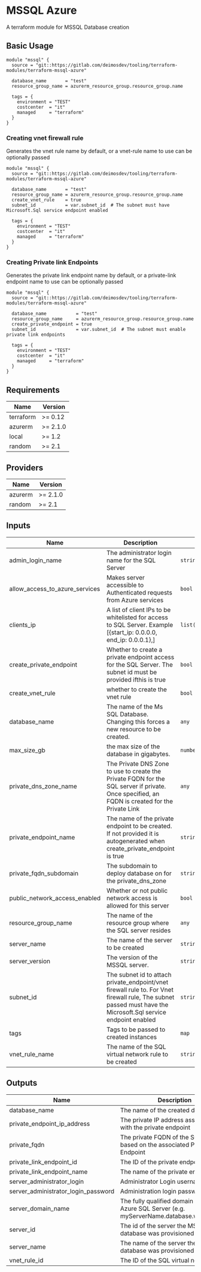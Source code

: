 # MSSQL Azure
A terraform module  for MSSQL Database creation


## Basic Usage

```hcl
module "mssql" {
  source = "git::https://gitlab.com/deimosdev/tooling/terraform-modules/terraform-mssql-azure"

  database_name       = "test"
  resource_group_name = azurerm_resource_group.resource_group.name

  tags = {
    environment = "TEST"
    costcenter  = "it"
    managed     = "terraform"
  }
}
```

### Creating vnet firewall rule
Generates the vnet rule name by default, or a vnet-rule name to use can be optionally passed

```hcl
module "mssql" {
  source = "git::https://gitlab.com/deimosdev/tooling/terraform-modules/terraform-mssql-azure"

  database_name       = "test"
  resource_group_name = azurerm_resource_group.resource_group.name
  create_vnet_rule    = true
  subnet_id           = var.subnet_id  # The subnet must have Microsoft.Sql service endpoint enabled

  tags = {
    environment = "TEST"
    costcenter  = "it"
    managed     = "terraform"
  }
}
```

### Creating Private link Endpoints
Generates the private link endpoint name by default, or a private-link endpoint name to use can be optionally passed

```hcl
module "mssql" {
  source = "git::https://gitlab.com/deimosdev/tooling/terraform-modules/terraform-mssql-azure"

  database_name           = "test"
  resource_group_name     = azurerm_resource_group.resource_group.name
  create_private_endpoint = true
  subnet_id               = var.subnet_id  # The subnet must enable private link endpoints

  tags = {
    environment = "TEST"
    costcenter  = "it"
    managed     = "terraform"
  }
}
```

## Requirements

| Name | Version |
|------|---------|
| terraform | >= 0.12 |
| azurerm | >= 2.1.0 |
| local | >= 1.2 |
| random | >= 2.1 |

## Providers

| Name | Version |
|------|---------|
| azurerm | >= 2.1.0 |
| random | >= 2.1 |

## Inputs

| Name | Description | Type | Default | Required |
|------|-------------|------|---------|:--------:|
| admin\_login\_name | The administrator login name for the SQL Server | `string` | `""` | no |
| allow\_access\_to\_azure\_services | Makes server accessible to Authenticated requests from Azure services | `bool` | `false` | no |
| clients\_ip | A list of client IPs to be whitelisted for access to SQL Server. Example [{start\_ip: 0.0.0.0, end\_ip: 0.0.0.1},] | `list(map(string))` | `[]` | no |
| create\_private\_endpoint | Whether to create a private endpoint access for the SQL Server. The subnet id must be provided ifthis is true | `bool` | `false` | no |
| create\_vnet\_rule | whether to create the vnet rule | `bool` | `false` | no |
| database\_name | The name of the Ms SQL Database. Changing this forces a new resource to be created. | `any` | n/a | yes |
| max\_size\_gb | the max size of the database in gigabytes. | `number` | `20` | no |
| private\_dns\_zone\_name | The Private DNS Zone to use to create the Private FQDN for the SQL server if private. Once specified, an FQDN is created for the Private Link | `any` | `null` | no |
| private\_endpoint\_name | The name of the private endpoint to be created. If not provided it is autogenerated when create\_private\_endpoint is true | `string` | `""` | no |
| private\_fqdn\_subdomain | The subdomain to deploy database on for the private\_dns\_zone | `string` | `".database"` | no |
| public\_network\_access\_enabled | Whether or not public network access is allowed for this server | `bool` | `false` | no |
| resource\_group\_name | The name of the resource group where the SQL server resides | `any` | n/a | yes |
| server\_name | The name of the server to be created | `string` | `""` | no |
| server\_version | The version of the MSSQL server. | `string` | `"12.0"` | no |
| subnet\_id | The subnet id to attach private\_endpoint/vnet firewall rule to. For Vnet firewall rule, The subnet passed must have the Microsoft.Sql service endpoint enabled | `string` | `""` | no |
| tags | Tags to be passed to created instances | `map` | `{}` | no |
| vnet\_rule\_name | The name of the SQL virtual network rule to be created | `string` | `""` | no |

## Outputs

| Name | Description |
|------|-------------|
| database\_name | The name of the created database |
| private\_endpoint\_ip\_address | The private IP address associated with the private endpoint |
| private\_fqdn | The private FQDN of the SQL Server based on the associated Private Endpoint |
| private\_link\_endpoint\_id | The ID of the private endpoint |
| private\_link\_endpoint\_name | The name of the private endpoint |
| server\_administrator\_login | Administrator Login username |
| server\_administrator\_login\_password | Administration login password |
| server\_domain\_name | The fully qualified domain name of the Azure SQL Server (e.g. myServerName.database.windows.net |
| server\_id | The id of the server the MSSQL database was provisioned on |
| server\_name | The name of the server the MSSQL database was provisioned on |
| vnet\_rule\_id | The ID of the SQL virtual network rule |
